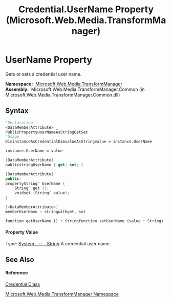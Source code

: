 ﻿---
title: Credential.UserName Property  (Microsoft.Web.Media.TransformManager)
TOCTitle: UserName Property
ms:assetid: P:Microsoft.Web.Media.TransformManager.Credential.UserName
ms:mtpsurl: https://msdn.microsoft.com/en-us/library/microsoft.web.media.transformmanager.credential.username(v=VS.90)
ms:contentKeyID: 35520664
ms.date: 06/14/2012
mtps_version: v=VS.90
f1_keywords:
- Microsoft.Web.Media.TransformManager.Credential.set_UserName
- Microsoft.Web.Media.TransformManager.Credential.get_UserName
- Microsoft.Web.Media.TransformManager.Credential.UserName
dev_langs:
- CSharp
- JScript
- VB
- FSharp
- c++
api_location:
- Microsoft.Web.Media.TransformManager.Common.dll
api_name:
- Microsoft.Web.Media.TransformManager.Credential.get_UserName
- Microsoft.Web.Media.TransformManager.Credential.set_UserName
- Microsoft.Web.Media.TransformManager.Credential.UserName
api_type:
- Managed
topic_type:
- apiref
- kbSyntax
product_family_name: VS
ROBOTS: INDEX,FOLLOW
---

# UserName Property

Gets or sets a credential user name.

**Namespace:**  [Microsoft.Web.Media.TransformManager](microsoft-web-media-transformmanager-namespace.md)  
**Assembly:**  Microsoft.Web.Media.TransformManager.Common (in Microsoft.Web.Media.TransformManager.Common.dll)

## Syntax

``` vb
'Declaration
<DataMemberAttribute> _
PublicPropertyUserNameAsStringGetSet
'Usage
DiminstanceAsCredentialDimvalueAsStringvalue = instance.UserName

instance.UserName = value
```

``` csharp
[DataMemberAttribute]
publicstringUserName { get; set; }
```

``` c++
[DataMemberAttribute]
public:
propertyString^ UserName {
    String^ get ();
    voidset (String^ value);
}
```

``` fsharp
[<DataMemberAttribute>]
memberUserName : stringwithget, set
```

``` jscript
function getUserName () : Stringfunction setUserName (value : String)
```

#### Property Value

Type: [System. . :: . .String](https://msdn.microsoft.com/en-us/library/s1wwdcbf\(v=vs.90\))  
A credential user name.  

## See Also

#### Reference

[Credential Class](credential-class-microsoft-web-media-transformmanager.md)

[Microsoft.Web.Media.TransformManager Namespace](microsoft-web-media-transformmanager-namespace.md)

